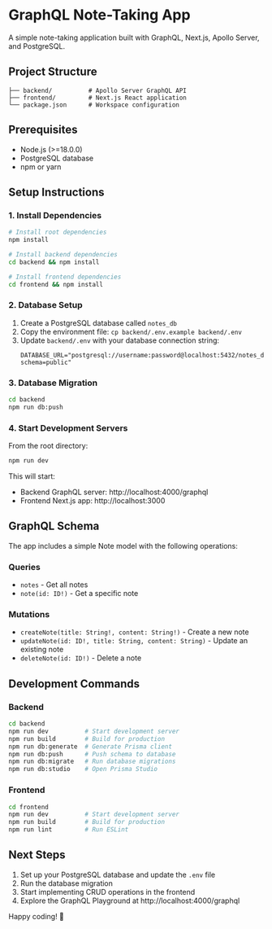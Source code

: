 # GraphQL Note-Taking App

A simple note-taking application built with GraphQL, Next.js, Apollo Server, and PostgreSQL.

## Project Structure

```
├── backend/          # Apollo Server GraphQL API
├── frontend/         # Next.js React application
└── package.json      # Workspace configuration
```

## Prerequisites

- Node.js (>=18.0.0)
- PostgreSQL database
- npm or yarn

## Setup Instructions

### 1. Install Dependencies

```bash
# Install root dependencies
npm install

# Install backend dependencies
cd backend && npm install

# Install frontend dependencies  
cd frontend && npm install
```

### 2. Database Setup

1. Create a PostgreSQL database called `notes_db`
2. Copy the environment file: `cp backend/.env.example backend/.env`
3. Update `backend/.env` with your database connection string:
   ```
   DATABASE_URL="postgresql://username:password@localhost:5432/notes_db?schema=public"
   ```

### 3. Database Migration

```bash
cd backend
npm run db:push
```

### 4. Start Development Servers

From the root directory:
```bash
npm run dev
```

This will start:
- Backend GraphQL server: http://localhost:4000/graphql
- Frontend Next.js app: http://localhost:3000

## GraphQL Schema

The app includes a simple Note model with the following operations:

### Queries
- `notes` - Get all notes
- `note(id: ID!)` - Get a specific note

### Mutations  
- `createNote(title: String!, content: String!)` - Create a new note
- `updateNote(id: ID!, title: String, content: String)` - Update an existing note
- `deleteNote(id: ID!)` - Delete a note

## Development Commands

### Backend
```bash
cd backend
npm run dev          # Start development server
npm run build        # Build for production
npm run db:generate  # Generate Prisma client
npm run db:push      # Push schema to database
npm run db:migrate   # Run database migrations
npm run db:studio    # Open Prisma Studio
```

### Frontend
```bash
cd frontend
npm run dev          # Start development server
npm run build        # Build for production
npm run lint         # Run ESLint
```

## Next Steps

1. Set up your PostgreSQL database and update the `.env` file
2. Run the database migration
3. Start implementing CRUD operations in the frontend
4. Explore the GraphQL Playground at http://localhost:4000/graphql

Happy coding! 🚀